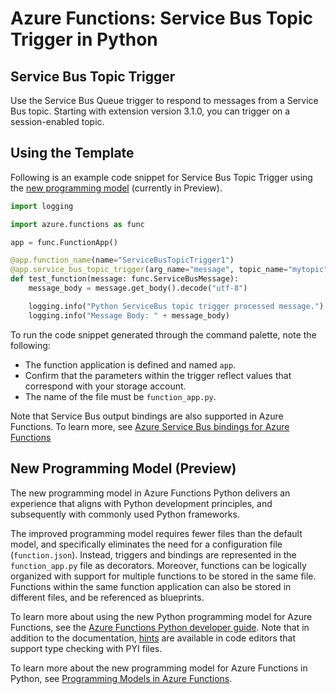 # Azure Functions: Service Bus Topic Trigger in Python

## Service Bus Topic Trigger

Use the Service Bus Queue trigger to respond to messages from a Service Bus topic. Starting with extension version 3.1.0, you can trigger on a session-enabled topic.

## Using the Template

Following is an example code snippet for Service Bus Topic Trigger using the [new programming model](https://aka.ms/pythonprogrammingmodel) (currently in Preview).

```python
import logging

import azure.functions as func

app = func.FunctionApp()

@app.function_name(name="ServiceBusTopicTrigger1")
@app.service_bus_topic_trigger(arg_name="message", topic_name="mytopic", connection="", subscription_name="testsub")
def test_function(message: func.ServiceBusMessage):
    message_body = message.get_body().decode("utf-8")

    logging.info("Python ServiceBus topic trigger processed message.")
    logging.info("Message Body: " + message_body)
```

To run the code snippet generated through the command palette, note the following:

- The function application is defined and named `app`.
- Confirm that the parameters within the trigger reflect values that correspond with your storage account.
- The name of the file must be `function_app.py`.
  
Note that Service Bus output bindings are also supported in Azure Functions. To learn more, see [Azure Service Bus bindings for Azure Functions](https://docs.microsoft.com/en-us/azure/azure-functions/functions-bindings-service-bus?tabs=in-process%2Cextensionv5%2Cextensionv3&pivots=programming-language-python)

## New Programming Model (Preview)

The new programming model in Azure Functions Python delivers an experience that aligns with Python development principles, and subsequently with commonly used Python frameworks. 

The improved programming model requires fewer files than the default model, and specifically eliminates the need for a configuration file (`function.json`). Instead, triggers and bindings are represented in the `function_app.py` file as decorators. Moreover, functions can be logically organized with support for multiple functions to be stored in the same file. Functions within the same function application can also be stored in different files, and be referenced as blueprints.

To learn more about using the new Python programming model for Azure Functions, see the [Azure Functions Python developer guide](https://docs.microsoft.com/azure/azure-functions/functions-reference-python?tabs=asgi%2Capplication-level). Note that in addition to the documentation, [hints](https://github.com/Azure/azure-functions-python-library/blob/dev/docs/ProgModelSpec.pyi) are available in code editors that support type checking with PYI files.

To learn more about the new programming model for Azure Functions in Python, see [Programming Models in Azure Functions](https://aka.ms/functions-programming-models).